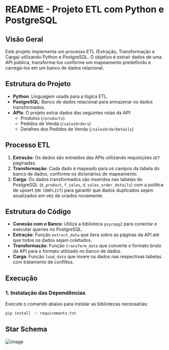 # README - Projeto ETL com Python e PostgreSQL

## Visão Geral

Este projeto implementa um processo ETL (Extração, Transformação e Carga) utilizando Python e PostgreSQL. O objetivo é extrair dados de uma API pública, transformá-los conforme um mapeamento predefinido e carregá-los em um banco de dados relacional.

## Estrutura do Projeto

- **Python**: Linguagem usada para a lógica ETL.
- **PostgreSQL**: Banco de dados relacional para armazenar os dados transformados.
- **APIs**: O projeto extrai dados das seguintes rotas da API: 
  - Produtos (`/products`)
  - Pedidos de Venda (`/salesOrders`)
  - Detalhes dos Pedidos de Venda (`/salesOrderDetails`)

## Processo ETL

1. **Extração**: Os dados são extraídos das APIs utilizando requisições `GET` paginadas.
2. **Transformação**: Cada dado é mapeado para os campos da tabela do banco de dados, conforme os dicionários de mapeamento.
3. **Carga**: Os dados transformados são inseridos nas tabelas do PostgreSQL (`d_product`, `f_sales`, `d_sales_order_details`) com a política de upsert (`ON CONFLICT`) para garantir que dados duplicados sejam atualizados em vez de criados novamente.

## Estrutura do Código

- **Conexão com o Banco**: Utiliza a biblioteca `psycopg2` para conectar e executar queries no PostgreSQL.
- **Extração**: Função `extract_data` que itera sobre as páginas da API até que todos os dados sejam coletados.
- **Transformação**: Função `transform_data` que converte o formato bruto da API para o formato utilizado no banco de dados.
- **Carga**: Função `load_data` que insere os dados nas respectivas tabelas com tratamento de conflitos.
  
## Execução

### 1. Instalação das Dependências
Execute o comando abaixo para instalar as bibliotecas necessárias:
```bash
pip install -r requirements.txt
```

## Star Schema
![image](https://github.com/user-attachments/assets/6f420e29-a6ec-440a-9d44-d674e7a8c83b)

